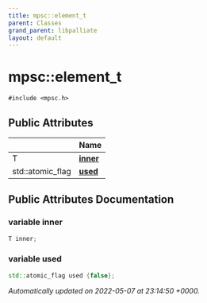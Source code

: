 ```yaml
---
title: mpsc::element_t
parent: Classes
grand_parent: libpalliate
layout: default
---
```


# mpsc::element_t






`#include <mpsc.h>`

## Public Attributes

|                | Name           |
| -------------- | -------------- |
| T | **[inner](/libpalliate/generated/Classes/structmpsc_1_1element__t#variable-inner)**  |
| std::atomic_flag | **[used](/libpalliate/generated/Classes/structmpsc_1_1element__t#variable-used)**  |

## Public Attributes Documentation

### variable inner

```cpp
T inner;
```


### variable used

```cpp
std::atomic_flag used {false};
```



_Automatically updated on 2022-05-07 at 23:14:50 +0000._